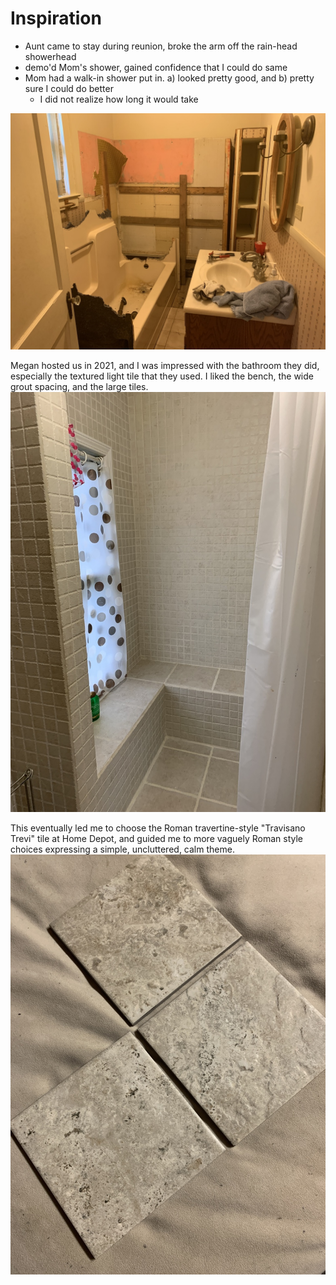 # Inspiration

- Aunt came to stay during reunion, broke the arm off the rain-head showerhead
- demo'd Mom's shower, gained confidence that I could do same
- Mom had a walk-in shower put in. a) looked pretty good, and b) pretty sure I could do better
    - I did not realize how long it would take

![](images/2021-09-15-moms-bathroom-demo-IMG_3025.jpg "Sep 15, 2021")

Megan hosted us in 2021, and I was impressed with the bathroom they did, especially the textured light tile that they used. I liked the bench, the wide grout spacing, and the large tiles.
![](images/IMG_5343.jpg "Fall 2021")

This eventually led me to choose the Roman travertine-style "Travisano Trevi" tile at Home Depot, and guided me to more vaguely Roman style choices expressing a simple, uncluttered, calm theme.
![](images/JDQV1899.jpg "Fall 2021")
